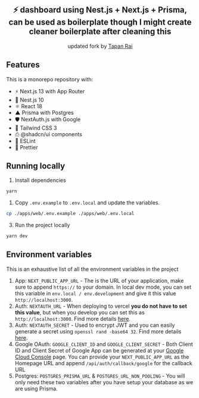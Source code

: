 <div align="center">
  <h2>⚡️ dashboard using Nest.js + Next.js + Prisma, can be used as boilerplate though I might create cleaner boilerplate after cleaning this </h2>
  <p>updated fork by <a href="https://twitter.com/asyncninja">Tapan Rai</a></p>
</div>

## Features

This is a monorepo repository with:

- ⚡️ Next.js 13 with App Router
- 🪺 Nest.js 10
- ⚛️ React 18
- ▲ Prisma with Postgres
- 🛡️ NextAuth.js with Google
- 💨 Tailwind CSS 3
- ⎙ @shadcn/ui components
- 📏 ESLint
- 💖 Prettier

## Running locally

1. Install dependencies

```bash
yarn
```

1. Copy `.env.example` to `.env.local` and update the variables.

```bash
cp ./apps/web/.env.example ./apps/web/.env.local
```

3. Run the project locally

```bash
yarn dev
```

## Environment variables

This is an exhaustive list of all the environment variables in the project

1. App: `NEXT_PUBLIC_APP_URL` - The is the URL of your application, make sure to append `https://` to your domain. In local dev mode, you can set this variable in `env.local / env.development` and give it this value `http://localhost:3000`.
2. Auth: `NEXTAUTH_URL` - When deploying to vercel **you do not have to set this value**, but when you develop you can set this as `http://localhost:3000`. Find more details [here](https://next-auth.js.org/configuration/options#nextauth_url).
3. Auth: `NEXTAUTH_SECRET` - Used to encrypt JWT and you can easily generate a secret using `openssl rand -base64 32`. Find more details [here](https://next-auth.js.org/configuration/options#nextauth_secret).
4. Google OAuth: `GOOGLE_CLIENT_ID` and `GOOGLE_CLIENT_SECRET` - Both Client ID and Client Secret of Google App can be generated at your [Google Cloud Console](https://console.cloud.google.com/apis/credentials) page. You can provide your `NEXT_PUBLIC_APP_URL` as the Homepage URL and append `/api/auth/callback/google` for the callback URL
5. Postgres: `POSTGRES_PRISMA_URL` & `POSTGRES_URL_NON_POOLING` - You will only need these two variables after you have setup your database as we are using Prisma.
